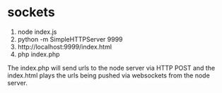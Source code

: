 # sockets

1. node index.js
2. python -m SimpleHTTPServer 9999
3. http://localhost:9999/index.html
4. php index.php

The index.php will send urls to the node server via HTTP POST and the index.html plays the urls being pushed via websockets from the node server.


